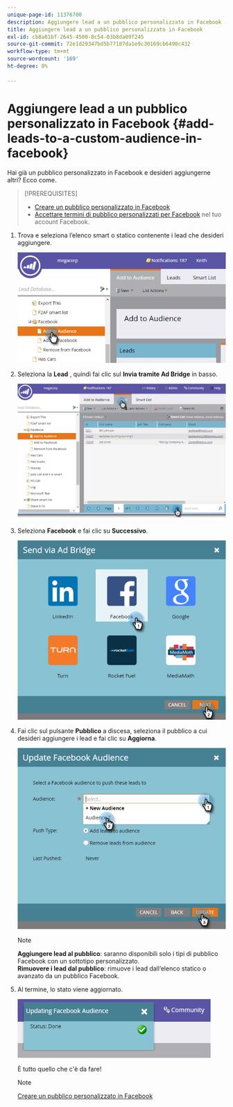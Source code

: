 ```yaml
---
unique-page-id: 11376700
description: Aggiungere lead a un pubblico personalizzato in Facebook - Documenti Marketo - Documentazione del prodotto
title: Aggiungere lead a un pubblico personalizzato in Facebook
exl-id: cb8a81bf-2645-4500-8c54-03b8da09f245
source-git-commit: 72e1d29347bd5b77107da1e9c30169cb6490c432
workflow-type: tm+mt
source-wordcount: '169'
ht-degree: 0%

---
```


# Aggiungere lead a un pubblico personalizzato in Facebook {#add-leads-to-a-custom-audience-in-facebook}

Hai già un pubblico personalizzato in Facebook e desideri aggiungerne altri? Ecco come.

>[!PREREQUISITES]
>
>* [Creare un pubblico personalizzato in Facebook](/help/marketo/product-docs/demand-generation/facebook/create-a-custom-audience-in-facebook.md)
>* [Accettare termini di pubblico personalizzati per Facebook](https://www.facebook.com/ads/manage/customaudiences/tos.php) nel tuo account Facebook.
>


1. Trova e seleziona l’elenco smart o statico contenente i lead che desideri aggiungere.

   ![](assets/one.png)

1. Seleziona la **Lead** , quindi fai clic sul **Invia tramite Ad Bridge** in basso.

   ![](assets/two-1.png)

1. Seleziona **Facebook** e fai clic su **Successivo**.

   ![](assets/three.png)

1. Fai clic sul pulsante **Pubblico** a discesa, seleziona il pubblico a cui desideri aggiungere i lead e fai clic su **Aggiorna**.

   ![](assets/4.png)

   >[!NOTE]
   >
   >**Aggiungere lead al pubblico**: saranno disponibili solo i tipi di pubblico Facebook con un sottotipo personalizzato.\
   >**Rimuovere i lead dal pubblico**: rimuove i lead dall’elenco statico o avanzato da un pubblico Facebook.

1. Al termine, lo stato viene aggiornato.

   ![](assets/five-1.png)

   È tutto quello che c&#39;è da fare!

   >[!NOTE]
   >
   >[Creare un pubblico personalizzato in Facebook](/help/marketo/product-docs/demand-generation/facebook/create-a-custom-audience-in-facebook.md)
